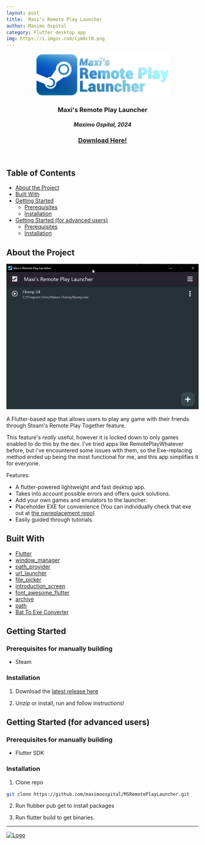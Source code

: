 ```yaml
---
layout: post
title:  Maxi's Remote Play Launcher
author: Maximo Ospital
category: Flutter desktop app
img: https://i.imgur.com/Cym8ct0.png
---
```


<p align="center">
  <a href="https://github.com/maximoospital/MSRemotePlayLauncher">
    <img src="https://raw.githubusercontent.com/maximoospital/MSRemotePlayLauncher/main/imagenes/logo.png" alt="Logo" width="350" height="111">
  </a>
  <br/>
  <h3 align="center">Maxi's Remote Play Launcher</h3> 
  <h5 align="center">Maximo Ospital, 2024</h5>
  <h3 align="center"><a href="https://github.com/maximoospital/MSRemotePlayLauncher/releases/latest">Download Here!</a></h3>
  <br/>
</p>

## Table of Contents
* [About the Project](#About-The-Project)
* [Built With](#Built-With)
* [Getting Started](#getting-started)
  * [Prerequisites](#prerequisites)
  * [Installation](#Installation)
* [Getting Started (for advanced users)](#getting-started-for-advanced-users)
  * [Prerequisites](#prerequisites)
  * [Installation](#Installation)

## About the Project

![Screen Shot](https://raw.githubusercontent.com/maximoospital/MSRemotePlayLauncher/main/imagenes/screenshot.png)

A Flutter-based app that allows users to play any game with their friends through Steam's Remote Play Together feature.

This feature's *really* useful, however it is locked down to only games enabled to do this by the dev.
I've tried apps like RemotePlayWhatever before, but i've encountered some issues with them, so the Exe-replacing method ended up being the most functional for me, and this app simplifies it for everyone.

Features:
- A flutter-powered lightweight and fast desktop app.
- Takes into account possible errors and offers quick solutions.
- Add your own games and emulators to the launcher.
- Placeholder EXE for convenience (You can individually check that exe out at [the nwreplacement repo](https://github.com/maximoospital/nwreplacement))
- Easily guided through tutorials.
 
## Built With
* [Flutter](https://flutter.dev/)
* [window_manager](https://pub.dev/packages/window_manager/)
* [path_provider](https://pub.dev/packages/path_provider)
* [url_launcher](https://pub.dev/packages/url_launcher)
* [file_picker](https://pub.dev/packages/file_picker)
* [introduction_screen](https://pub.dev/packages/introduction_screen)
* [font_awesome_flutter](https://pub.dev/packages/font_awesome_flutter)
* [archive](https://pub.dev/packages/archive)
* [path](https://pub.dev/packages/path)
* [Bat To Exe Converter](http://www.f2ko.de/en/b2e.php)
## Getting Started

### Prerequisites for manually building
- Steam

### Installation

1. Download the [latest release here](https://github.com/maximoospital/MSRemotePlayLauncher/releases/latest)

2. Unzip or install, run and follow instructions!

## Getting Started (for advanced users)

### Prerequisites for manually building
- Flutter SDK

### Installation

1. Clone repo
```sh
git clone https://github.com/maximoospital/MSRemotePlayLauncher.git
```

2. Run flubber pub get to install packages

3. Run flutter build to get binaries.



------
[![Logo](https://i.imgur.com/XlF4lM5.png)](https://maximoospital.xyz) 
